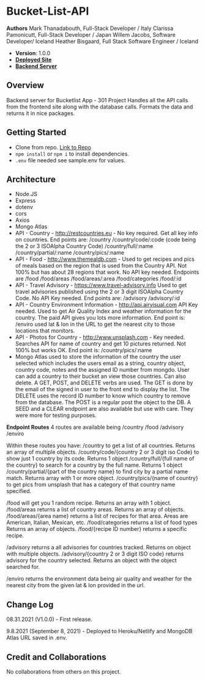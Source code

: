 # Bucket-List-API

**Authors**
Mark Thanadabouth, Full-Stack Developer / Italy
Clarissa Pamonicutt, Full-Stack Developer / Japan
Willem Jacobs, Software Developer/ Iceland
Heather Bisgaard, Full Stack Software Engineer / Iceland

- **Version**: 1.0.0
- [**Deployed Site**](https://bucket-list-travel.netlify.app/)
- [**Backend Server**](https://bucket-list-travel-api.herokuapp.com/)

## Overview

Backend server for Bucketlist App - 301 Project
Handles all the API calls from the frontend site along with the database calls. Formats the data and returns it in nice packages.

## Getting Started

- Clone from repo. [Link to Repo](https://github.com/TheBuckateers/Bucket-List-API)
- `npm install` or `npm i` to install dependencies.
- `.env` file needed see sample.env for values.

## Architecture

- Node.JS
- Express
- dotenv
- cors
- Axios
- Mongo Atlas
- API - Country - http://restcountries.eu - No key required. Get all key info on countries. End points are: /country /country/code/:code (code being the 2 or 3 ISOAlpha Country Code) /country/full/:name /country/partial/:name /country/pics/:name
- API - Food - http://www.themealdb.com - Used to get recipes and pics of meals based on the region that is used from the Country API. Not 100% but has about 28 regions that work. No API key needed. Endpoints are /food /food/areas /food/areas/:area /food/categories /food/:id
- API - Travel Advisory - https://www.travel-advisory.info Used to get travel advisories published using the 2 or 3 digit ISOAlpha Country Code. No API Key needed. End points are: /advisory /advisory/:id
- API - Country Environment Information - http://api.airvisual.com API Key needed. Used to get Air Quality Index and weather information for the country. The paid API gives you lots more information. End point is: /enviro used lat & lon in the URL to get the nearest city to those locations that monitors.
- API - Photos for Country - http://www.unsplash.com - Key needed. Searches API for name of country and get 10 pictures returned. Not 100% but works OK. End point is: /country/pics/:name
- Mongo Atlas used to store the information of the country the user selected which includes the users email as a string, country object, country code, notes and the assigned ID number from mongdo. User can add a country to their bucket an view those countries. Can also delete. A GET, POST, and DELETE verbs are used. The GET is done by the email of the signed in user to the front end to display the list. The DELETE uses the record ID number to know which country to remove from the database. The POST is a regular post the object to the DB. A SEED and a CLEAR endpoint are also available but use with care. They were more for testing purposes.

**Endpoint Routes**
4 routes are available being /country /food /advisory /enviro

Within these routes you have:
/country to get a list of all countries. Returns an array of multiple objects.
/country/code/{country 2 or 3 digit iso Code} to show just 1 country by its code. Returns 1 object
/country/full/{full name of the country} to search for a country by the full name. Returns 1 object
/country/partial/{part of the country name} to find city by a partial name match. Returns array with 1 or more object.
/country/pics/{name of country} to get pics from unsplash that has a category of that country name specified.

/food will get you 1 random recipe. Returns an array with 1 object.
/food/areas returns a list of country areas. Returns an array of objects.
/food/areas/{area name} returns a list of recipes for that area. Areas are American, Italian, Mexican, etc.
/food/categories returns a list of food types Returns an array of objects.
/food/{recipe ID number} returns a specific recipe.

/advisory returns a all advisories for countries tracked. Returns on object with multiple objects.
/advisory/{country 2 or 3 digit ISO code} returns advisory for the country selected. Returns an object with the object searched for.

/enviro returns the environment data being air quality and weather for the nearest city from the given lat & lon provided in the url.

## Change Log

08.31.2021 (V1.0.0) - First release.

9.8.2021 (September 8, 2021) - Deployed to Heroku/Netlify and MongoDB Atlas URL saved in .env.

## Credit and Collaborations

No collaborations from others on this project.
